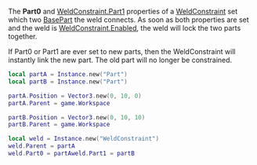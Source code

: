 The **Part0** and [WeldConstraint.Part1](https://create.roblox.com/docs/reference/engine/classes/WeldConstraint#Part1) properties of a [WeldConstraint](https://create.roblox.com/docs/reference/engine/classes/WeldConstraint)
set which two [BasePart](https://create.roblox.com/docs/reference/engine/classes/BasePart) the weld connects. As soon as both properties are
set and the weld is [WeldConstraint.Enabled](https://create.roblox.com/docs/reference/engine/classes/WeldConstraint#Enabled), the weld will lock the two
parts together.

If Part0 or Part1 are ever set to new parts, then the WeldConstraint will
instantly link the new part. The old part will no longer be constrained.

```lua
local partA = Instance.new("Part")
local partB = Instance.new("Part")

partA.Position = Vector3.new(0, 10, 0)
partA.Parent = game.Workspace

partB.Position = Vector3.new(0, 10, 10)
partB.Parent = game.Workspace

local weld = Instance.new("WeldConstraint")
weld.Parent = partA
weld.Part0 = partAweld.Part1 = partB
```